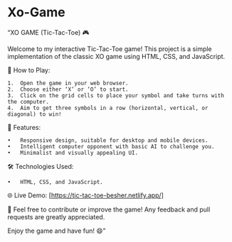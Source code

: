 # Xo-Game
“XO GAME (Tic-Tac-Toe) 🎮

Welcome to my interactive Tic-Tac-Toe game! This project is a simple implementation of the classic XO game using HTML, CSS, and JavaScript.

🚀 How to Play:

	1.	Open the game in your web browser.
	2.	Choose either ‘X’ or ‘O’ to start.
	3.	Click on the grid cells to place your symbol and take turns with the computer.
	4.	Aim to get three symbols in a row (horizontal, vertical, or diagonal) to win!

🔧 Features:

	•	Responsive design, suitable for desktop and mobile devices.
	•	Intelligent computer opponent with basic AI to challenge you.
	•	Minimalist and visually appealing UI.

🛠️ Technologies Used:

	•	HTML, CSS, and JavaScript.

🌐 Live Demo:
[https://tic-tac-toe-besher.netlify.app/]

📝 Feel free to contribute or improve the game! Any feedback and pull requests are greatly appreciated.

Enjoy the game and have fun! 😄”

